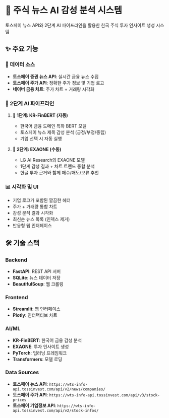 # 🤖 주식 뉴스 AI 감성 분석 시스템

토스페이 뉴스 API와 2단계 AI 파이프라인을 활용한 한국 주식 투자 인사이트 생성 시스템

## ✨ 주요 기능

### 📱 데이터 소스
- **토스페이 증권 뉴스 API**: 실시간 금융 뉴스 수집
- **토스페이 주가 API**: 정확한 주가 정보 및 기업 로고
- **네이버 금융 차트**: 주가 차트 + 거래량 시각화

### 🤖 2단계 AI 파이프라인
1. **🎯 1단계: KR-FinBERT (자동)**
   - 한국어 금융 도메인 특화 BERT 모델
   - 토스페이 뉴스 제목 감성 분석 (긍정/부정/중립)
   - 기업 선택 시 자동 실행

2. **🧠 2단계: EXAONE (수동)**
   - LG AI Research의 EXAONE 모델
   - 1단계 감성 결과 + 차트 트렌드 종합 분석
   - 한글 투자 근거와 함께 매수/매도/보류 추천

### 📊 시각화 및 UI
- 기업 로고가 포함된 깔끔한 헤더
- 주가 + 거래량 통합 차트
- 감성 분석 결과 시각화
- 최신순 뉴스 목록 (인덱스 제거)
- 반응형 웹 인터페이스

## 🛠️ 기술 스택

### Backend
- **FastAPI**: REST API 서버
- **SQLite**: 뉴스 데이터 저장
- **BeautifulSoup**: 웹 크롤링

### Frontend
- **Streamlit**: 웹 인터페이스
- **Plotly**: 인터랙티브 차트

### AI/ML
- **KR-FinBERT**: 한국어 금융 감성 분석
- **EXAONE**: 투자 인사이트 생성
- **PyTorch**: 딥러닝 프레임워크
- **Transformers**: 모델 로딩

### Data Sources
- **토스페이 뉴스 API**: `https://wts-info-api.tossinvest.com/api/v2/news/companies/`
- **토스페이 주가 API**: `https://wts-info-api.tossinvest.com/api/v3/stock-prices`
- **토스페이 기업정보 API**: `https://wts-info-api.tossinvest.com/api/v2/stock-infos/`